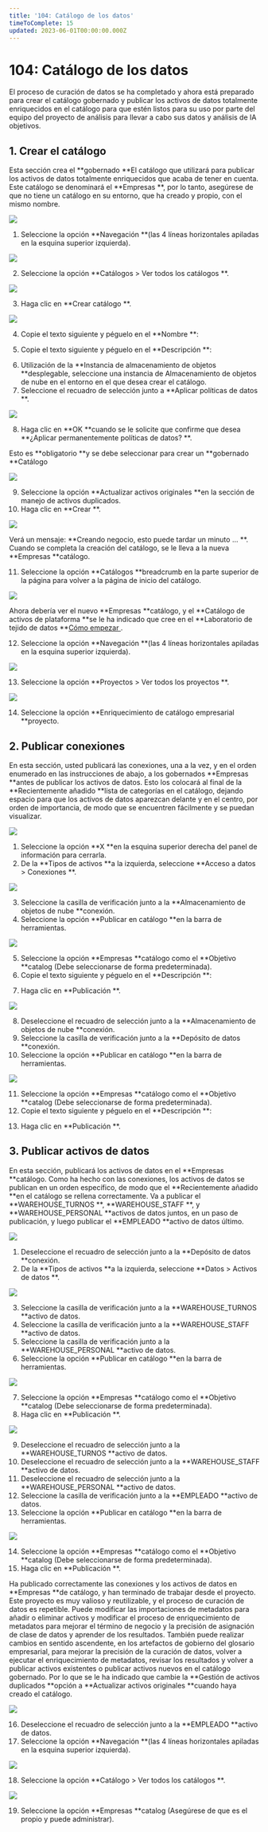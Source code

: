 ```yaml
---
title: '104: Catálogo de los datos'
timeToComplete: 15
updated: 2023-06-01T00:00:00.000Z
---
```

# 104: Catálogo de los datos

El proceso de curación de datos se ha completado y ahora está preparado para crear el catálogo gobernado y publicar los activos de datos totalmente enriquecidos en el catálogo para que estén listos para su uso por parte del equipo del proyecto de análisis para llevar a cabo sus datos y análisis de IA objetivos.

## 1. Crear el catálogo

Esta sección crea el **gobernado **El catálogo que utilizará para publicar los activos de datos totalmente enriquecidos que acaba de tener en cuenta. Este catálogo se denominará el **Empresas **, por lo tanto, asegúrese de que no tiene un catálogo en su entorno, que ha creado y propio, con el mismo nombre.

![](./images/L3/image316.png)

1.  Seleccione la opción **Navegación **(las 4 líneas horizontales apiladas en la esquina superior izquierda).

![](./images/L3/image317.png)

2.  Seleccione la opción **Catálogos > Ver todos los catálogos **.

![](./images/L3/image318.png)

3.  Haga clic en **Crear catálogo **.

![](./images/L3/image319.png)

4.  Copie el texto siguiente y péguelo en el **Nombre **:

<CopyText text="Empresas"/>

5.  Copie el texto siguiente y péguelo en el **Descripción **:

<CopyText text="Este catálogo almacena activos gobernados utilizados por la empresa para proyectos de análisis e IA."/>

6.  Utilización de la **Instancia de almacenamiento de objetos **desplegable, seleccione una instancia de Almacenamiento de objetos de nube en el entorno en el que desea crear el catálogo.
7.  Seleccione el recuadro de selección junto a **Aplicar políticas de datos **.

![](./images/L3/image320.png)

8.  Haga clic en **OK **cuando se le solicite que confirme que desea **¿Aplicar permanentemente políticas de datos? **.

Esto es **obligatorio **y se debe seleccionar para crear un **gobernado **Catálogo

![](./images/L3/image321.png)

9.  Seleccione la opción **Actualizar activos originales **en la sección de manejo de activos duplicados.
10. Haga clic en **Crear **.

![](./images/L3/image322.png)

Verá un mensaje: **Creando negocio, esto puede tardar un minuto ... **. Cuando se completa la creación del catálogo, se le lleva a la nueva **Empresas **catálogo.

11. Seleccione la opción **Catálogos **breadcrumb en la parte superior de la página para volver a la página de inicio del catálogo.

![](./images/L3/image323.png)

Ahora debería ver el nuevo **Empresas **catálogo, y el **Catálogo de activos de plataforma **se le ha indicado que cree en el **Laboratorio de tejido de datos **[Cómo empezar ](https://vest.buildlab.cloud/en/wkc/getting-started).

12. Seleccione la opción **Navegación **(las 4 líneas horizontales apiladas en la esquina superior izquierda).

![](./images/L3/image324.png)

13. Seleccione la opción **Proyectos > Ver todos los proyectos **.

![](./images/L3/image325.png)

14. Seleccione la opción **Enriquecimiento de catálogo empresarial **proyecto.

## 2. Publicar conexiones

En esta sección, usted publicará las conexiones, una a la vez, y en el orden enumerado en las instrucciones de abajo, a los gobernados **Empresas **antes de publicar los activos de datos. Esto los colocará al final de la **Recientemente añadido **lista de categorías en el catálogo, dejando espacio para que los activos de datos aparezcan delante y en el centro, por orden de importancia, de modo que se encuentren fácilmente y se puedan visualizar.

![](./images/L3/image326.png)

1.  Seleccione la opción **X **en la esquina superior derecha del panel de información para cerrarla.
2.  De la **Tipos de activos **a la izquierda, seleccione **Acceso a datos > Conexiones **.

![](./images/L3/image327.png)

3.  Seleccione la casilla de verificación junto a la **Almacenamiento de objetos de nube **conexión.
4.  Seleccione la opción **Publicar en catálogo **en la barra de herramientas.

![](./images/L3/image328.png)

5.  Seleccione la opción **Empresas **catálogo como el **Objetivo **catalog (Debe seleccionarse de forma predeterminada).
6.  Copie el texto siguiente y péguelo en el **Descripción **:

<CopyText text="Grupo de IBM Cloud Object Storage que contiene archivos de datos utilizados para la analítica y la IA."/>

7.  Haga clic en **Publicación **.

![](./images/L3/image329.png)

8.  Deseleccione el recuadro de selección junto a la **Almacenamiento de objetos de nube **conexión.
9.  Seleccione la casilla de verificación junto a la **Depósito de datos **conexión.
10. Seleccione la opción **Publicar en catálogo **en la barra de herramientas.

![](./images/L3/image330.png)

11. Seleccione la opción **Empresas **catálogo como el **Objetivo **catalog (Debe seleccionarse de forma predeterminada).
12. Copie el texto siguiente y péguelo en el **Descripción **:

<CopyText text="Base de datos que contiene datos de empresa necesarios para los proyectos de análisis e IA de la empresa."/>

13. Haga clic en **Publicación **.

## 3. Publicar activos de datos

En esta sección, publicará los activos de datos en el **Empresas **catálogo. Como ha hecho con las conexiones, los activos de datos se publican en un orden específico, de modo que el **Recientemente añadido **en el catálogo se rellena correctamente. Va a publicar el **WAREHOUSE\_TURNOS **, **WAREHOUSE\_STAFF **, y **WAREHOUSE\_PERSONAL **activos de datos juntos, en un paso de publicación, y luego publicar el **EMPLEADO **activo de datos último.

![](./images/L3/image331.png)

1.  Deseleccione el recuadro de selección junto a la **Depósito de datos **conexión.
2.  De la **Tipos de activos **a la izquierda, seleccione **Datos > Activos de datos **.

![](./images/L3/image332.png)

3.  Seleccione la casilla de verificación junto a la **WAREHOUSE\_TURNOS **activo de datos.
4.  Seleccione la casilla de verificación junto a la **WAREHOUSE\_STAFF **activo de datos.
5.  Seleccione la casilla de verificación junto a la **WAREHOUSE\_PERSONAL **activo de datos.
6.  Seleccione la opción **Publicar en catálogo **en la barra de herramientas.

![](./images/L3/image333.png)

7.  Seleccione la opción **Empresas **catálogo como el **Objetivo **catalog (Debe seleccionarse de forma predeterminada).
8.  Haga clic en **Publicación **.

![](./images/L3/image334.png)

9.  Deseleccione el recuadro de selección junto a la **WAREHOUSE\_TURNOS **activo de datos.
10. Deseleccione el recuadro de selección junto a la **WAREHOUSE\_STAFF **activo de datos.
11. Deseleccione el recuadro de selección junto a la **WAREHOUSE\_PERSONAL **activo de datos.
12. Seleccione la casilla de verificación junto a la **EMPLEADO **activo de datos.
13. Seleccione la opción **Publicar en catálogo **en la barra de herramientas.

![](./images/L3/image335.png)

14. Seleccione la opción **Empresas **catálogo como el **Objetivo **catalog (Debe seleccionarse de forma predeterminada).
15. Haga clic en **Publicación **.

Ha publicado correctamente las conexiones y los activos de datos en **Empresas **de catálogo, y han terminado de trabajar desde el proyecto. Este proyecto es muy valioso y reutilizable, y el proceso de curación de datos es repetible. Puede modificar las importaciones de metadatos para añadir o eliminar activos y modificar el proceso de enriquecimiento de metadatos para mejorar el término de negocio y la precisión de asignación de clase de datos y aprender de los resultados. También puede realizar cambios en sentido ascendente, en los artefactos de gobierno del glosario empresarial, para mejorar la precisión de la curación de datos, volver a ejecutar el enriquecimiento de metadatos, revisar los resultados y volver a publicar activos existentes o publicar activos nuevos en el catálogo gobernado. Por lo que se le ha indicado que cambie la **Gestión de activos duplicados **opción a **Actualizar activos originales **cuando haya creado el catálogo.

![](./images/L3/image336.png)

16. Deseleccione el recuadro de selección junto a la **EMPLEADO **activo de datos.
17. Seleccione la opción **Navegación **(las 4 líneas horizontales apiladas en la esquina superior izquierda).

![](./images/L3/image337.png)

18. Seleccione la opción **Catálogo > Ver todos los catálogos **.

![](./images/L3/image338.png)

19. Seleccione la opción **Empresas **catalog (Asegúrese de que es el propio y puede administrar).
